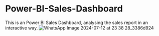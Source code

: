 # Power-BI-Sales-Dashboard
This is an Power BI Sales Dashboard, analysing the sales report in an interactive way. 
![WhatsApp Image 2024-07-12 at 23 38 28_3386d924](https://github.com/user-attachments/assets/34342663-8c6f-4f49-a2bc-ec1492d1dfd1)
